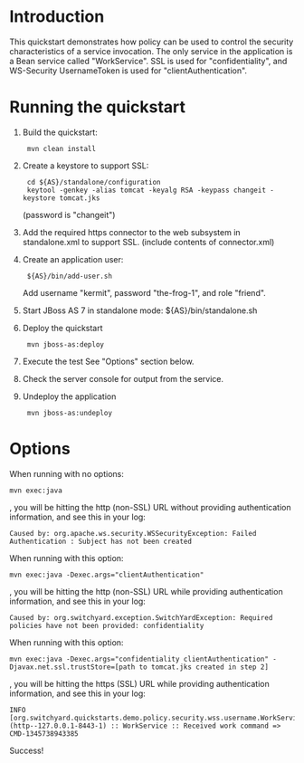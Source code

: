 Introduction
============
This quickstart demonstrates how policy can be used to control the security characteristics of a
service invocation.  The only service in the application is a Bean service called "WorkService".
SSL is used for "confidentiality", and WS-Security UsernameToken is used for "clientAuthentication".


Running the quickstart
======================

1. Build the quickstart:

        mvn clean install

2. Create a keystore to support SSL:

        cd ${AS}/standalone/configuration
        keytool -genkey -alias tomcat -keyalg RSA -keypass changeit -keystore tomcat.jks

    (password is "changeit")
3. Add the required https connector to the web subsystem in standalone.xml to support SSL. (include contents of connector.xml)
4. Create an application user:

        ${AS}/bin/add-user.sh

    Add username "kermit", password "the-frog-1", and role "friend".
5. Start JBoss AS 7 in standalone mode:
        ${AS}/bin/standalone.sh

6. Deploy the quickstart

        mvn jboss-as:deploy

7. Execute the test
    See "Options" section below.
8. Check the server console for output from the service.
9. Undeploy the application

        mvn jboss-as:undeploy

Options
=======

When running with no options:

    mvn exec:java

, you will be hitting the http (non-SSL) URL without providing authentication information, and see this in your log:

    Caused by: org.apache.ws.security.WSSecurityException: Failed Authentication : Subject has not been created

When running with this option:

    mvn exec:java -Dexec.args="clientAuthentication"

, you will be hitting the http (non-SSL) URL while providing authentication information, and see this in your log:

    Caused by: org.switchyard.exception.SwitchYardException: Required policies have not been provided: confidentiality

When running with this option:

    mvn exec:java -Dexec.args="confidentiality clientAuthentication" -Djavax.net.ssl.trustStore=[path to tomcat.jks created in step 2]

, you will be hitting the https (SSL) URL while providing authentication information, and see this in your log:

    INFO  [org.switchyard.quickstarts.demo.policy.security.wss.username.WorkServiceBean] (http--127.0.0.1-8443-1) :: WorkService :: Received work command => CMD-1345738943385

Success!
